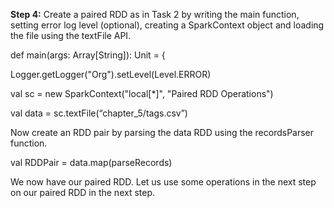 
**Step 4:** Create a paired RDD as in Task 2 by writing the main function, setting error log level (optional), creating a SparkContext object and loading the file using the textFile API.

def main(args: Array[String]): Unit = {

  Logger.getLogger("Org").setLevel(Level.ERROR)

val sc = new SparkContext("local[*]", "Paired RDD Operations")

val data = sc.textFile(“chapter_5/tags.csv”)

Now create an RDD pair by parsing the data RDD using the recordsParser function.

val RDDPair = data.map(parseRecords)


We now have our paired RDD. Let us use some operations in the next step on our paired RDD in the next step.